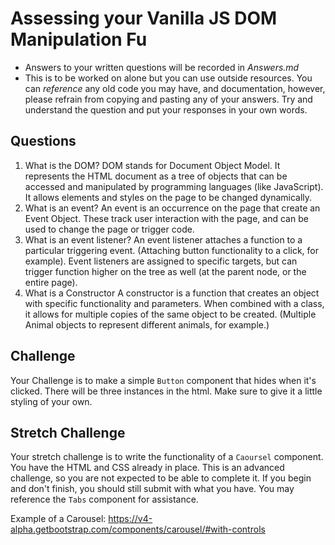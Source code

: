 # Assessing your Vanilla JS DOM Manipulation Fu
* Answers to your written questions will be recorded in *Answers.md* 
* This is to be worked on alone but you can use outside resources. You can *reference* any old code you may have, and documentation, however, please refrain from copying and pasting any of your answers. Try and understand the question and put your responses in your own words.

## Questions
1. What is the DOM?
    DOM stands for Document Object Model. It represents the HTML document as a tree of objects that can be accessed and manipulated by programming languages (like JavaScript). It allows elements and styles on the page to be changed dynamically. 
2. What is an event?
    An event is an occurrence on the page that create an Event Object. These track user interaction with the page, and can be used to change the page or trigger code. 
3. What is an event listener?
    An event listener attaches a function to a particular triggering event. (Attaching button functionality to a click, for example). Event listeners are assigned to specific targets, but can trigger function higher on the tree as well (at the parent node, or the entire page).
4. What is a Constructor
    A constructor is a function that creates an object with specific functionality and parameters. When combined with a class, it allows for multiple copies of the same object to be created. (Multiple Animal objects to represent different animals, for example.)

## Challenge
Your Challenge is to make a simple `Button` component that hides when it's clicked. There will be three instances in the html. Make sure to give it a little styling of your own.

## Stretch Challenge
Your stretch challenge is to write the functionality of a `Caoursel` component. You have the HTML and CSS already in place. This is an advanced challenge, so you are not expected to be able to complete it. If you begin and don't finish, you should still submit with what you have. You may reference the `Tabs` component for assistance.

Example of a Carousel: https://v4-alpha.getbootstrap.com/components/carousel/#with-controls